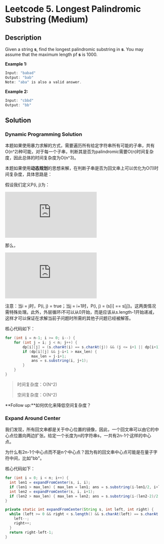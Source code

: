 # Leetcode 5. Longest Palindromic Substring (Medium)

## Description

Given a string **s**, find the longest palindromic substring in **s**. You may assume that the maximum length pf **s** is 1000.

**Example 1:**

```java
Input: "babad"
Output: "bab"
Note: "aba" is also a valid answer.
```

**Example 2:**

```java
Input: "cbbd"
Output: "bb"
```

## Solution

### Dynamic Programming Solution

本题如果使用暴力求解的方式，需要遍历所有给定字符串所有可能的子串，共有O(n^2)种可能，对于每一个子串，判断其是否为palindromic需要O(n)时间复杂度，因此总体的时间复杂度为O(n^3)。

本题如果使用**动态规划**的思想来解，在判断子串是否为回文串上可以优化为O(1)时间复杂度，具体思路是：

假设我们定义P(i, j)为：

![eq](https://latex.codecogs.com/gif.latex?P%28i%2C%20j%29%20%3D%20%5Cbegin%7Bcases%7D%20true%26%20%2C%20%5Ctext%7Bif%20s.substring%28i%2C%20j%29%20is%20palindrom%7D%20%5C%5C%20false%26%20%2C%5Ctext%7Botherwise%7D%20%5Cend%7Bcases%7D)

那么，

![eq](https://latex.codecogs.com/gif.latex?P%28i%2C%20j%29%20%3D%20P%28i&plus;1%2C%20j-1%29%20%5Ctext%7B%20and%20%7D%20s%5Bi%5D%20%3D%3D%20s%5Bj%5D)

注意：当i = j时，P(i, j) = true；当j = i+1时，P(i, j) = (s[i] == s[j])。这两类情况需特殊处理。此外，外层循环i不可以从0开始，而是应该从s.length-1开始递减，这样才可以保证在求解当前子问题时所需的其他子问题已经被解答。

核心代码如下：

```java
for (int i = n-1; i >= 0; i--) {
	for (int j = i; j < n; j++) {
		dp[i][j] = (s.charAt(i) == s.charAt(j)) && (j <= i+1 || dp[i+1][j-1]);
		if (dp[i][j] && j-i+1 > max_len) {
			max_len = j-i+1;
			ans = s.substring(i, j+1);
		}
	}
}
```

> 时间复杂度：O(N^2)
>
> 空间复杂度：O(N^2)

**Follow up:**如何优化来降低空间复杂度？

### Expand Around Center

我们发现，所有回文串都是关于中心位置的镜像，因此，一个回文串可以由它的中心点位置向两边扩张。给定一个长度为n的字符串s，一共有2n-1个这样的中心点。

为什么有2n-1个中心点而不是n个中心点？因为有的回文串中心点可能是在量子字符中间，比如"bb"。

核心代码如下：

```java
for (int i = 0; i < n; i++) {
  int len1 = expandFromCenter(s, i, i);
  if (len1 > max_len) { max_len = len1; ans = s.substring(i-len1/2, i+len1/2+1); }
  int len2 = expandFromCenter(s, i, i+1);
  if (len2 > max_len) { max_len = len2; ans = s.substring(i-(len2-2)/2, i+(len2-2)/2+2); }
}

private static int expandFromCenter(String s, int left, int right) {
  while (left >= 0 && right < s.length() && s.charAt(left) == s.charAt(right)) {
    left--;
    right++;
  }
  return right-left-1;
}
```





